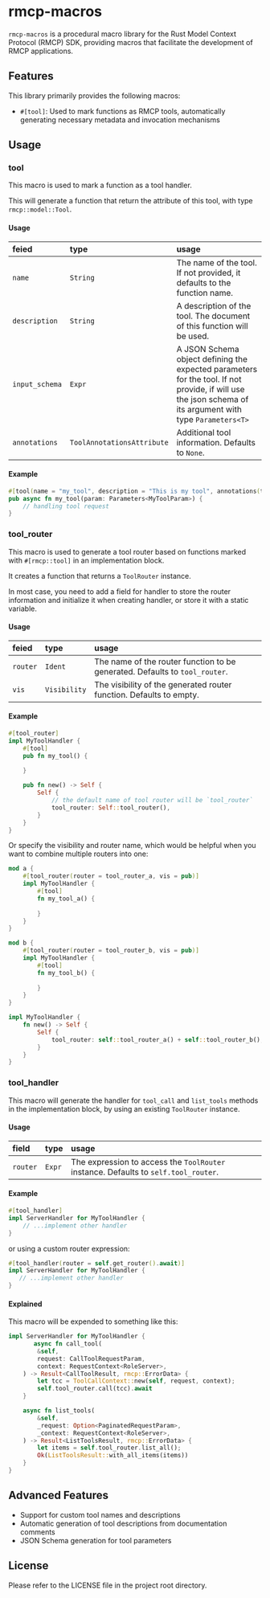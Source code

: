 # rmcp-macros

`rmcp-macros` is a procedural macro library for the Rust Model Context Protocol (RMCP) SDK, providing macros that facilitate the development of RMCP applications.

## Features

This library primarily provides the following macros:

- `#[tool]`: Used to mark functions as RMCP tools, automatically generating necessary metadata and invocation mechanisms

## Usage

### tool

This macro is used to mark a function as a tool handler.

This will generate a function that return the attribute of this tool, with type `rmcp::model::Tool`.

#### Usage

| feied             | type                       | usage |
| :-                | :-                         | :-    |
| `name`            | `String`                   | The name of the tool. If not provided, it defaults to the function name. |
| `description`     | `String`                   | A description of the tool. The document of this function will be used. |
| `input_schema`    | `Expr`                     | A JSON Schema object defining the expected parameters for the tool. If not provide, if will use the json schema of its argument with type `Parameters<T>` |
| `annotations`     | `ToolAnnotationsAttribute` | Additional tool information. Defaults to `None`. |

#### Example

```rust
#[tool(name = "my_tool", description = "This is my tool", annotations(title = "我的工具", read_only_hint = true))]
pub async fn my_tool(param: Parameters<MyToolParam>) {
    // handling tool request
}
```

### tool_router

This macro is used to generate a tool router based on functions marked with `#[rmcp::tool]` in an implementation block.

It creates a function that returns a `ToolRouter` instance.

In most case, you need to add a field for handler to store the router information and initialize it when creating handler, or store it with a static variable.

#### Usage

| feied     | type          | usage |
| :-        | :-            | :-    |
| `router`  | `Ident`       | The name of the router function to be generated. Defaults to `tool_router`. |
| `vis`     | `Visibility`  | The visibility of the generated router function. Defaults to empty. |

#### Example

```rust
#[tool_router]
impl MyToolHandler {
    #[tool]
    pub fn my_tool() {
        
    }

    pub fn new() -> Self {
        Self {
            // the default name of tool router will be `tool_router`
            tool_router: Self::tool_router(),
        }
    }
}
```

Or specify the visibility and router name, which would be helpful when you want to combine multiple routers into one:

```rust
mod a {
    #[tool_router(router = tool_router_a, vis = pub)]
    impl MyToolHandler {
        #[tool]
        fn my_tool_a() {
            
        }
    }
}

mod b {
    #[tool_router(router = tool_router_b, vis = pub)]
    impl MyToolHandler {
        #[tool]
        fn my_tool_b() {
            
        }
    }
}

impl MyToolHandler {
    fn new() -> Self {
        Self {
            tool_router: self::tool_router_a() + self::tool_router_b(),
        }
    }
}
```

### tool_handler

This macro will generate the handler for `tool_call` and `list_tools` methods in the implementation block, by using an existing `ToolRouter` instance.

#### Usage

| field     | type          | usage |
| :-        | :-            | :-    |
| `router`  | `Expr`        | The expression to access the `ToolRouter` instance. Defaults to `self.tool_router`. |

#### Example
```rust
#[tool_handler]
impl ServerHandler for MyToolHandler {
    // ...implement other handler
}
```

or using a custom router expression:
```rust
#[tool_handler(router = self.get_router().await)]
impl ServerHandler for MyToolHandler {
   // ...implement other handler
}
```

#### Explained
This macro will be expended to something like this:
```rust
impl ServerHandler for MyToolHandler {
       async fn call_tool(
        &self,
        request: CallToolRequestParam,
        context: RequestContext<RoleServer>,
    ) -> Result<CallToolResult, rmcp::ErrorData> {
        let tcc = ToolCallContext::new(self, request, context);
        self.tool_router.call(tcc).await
    }

    async fn list_tools(
        &self,
        _request: Option<PaginatedRequestParam>,
        _context: RequestContext<RoleServer>,
    ) -> Result<ListToolsResult, rmcp::ErrorData> {
        let items = self.tool_router.list_all();
        Ok(ListToolsResult::with_all_items(items))
    }
}
```


## Advanced Features

- Support for custom tool names and descriptions
- Automatic generation of tool descriptions from documentation comments
- JSON Schema generation for tool parameters

## License

Please refer to the LICENSE file in the project root directory. 
